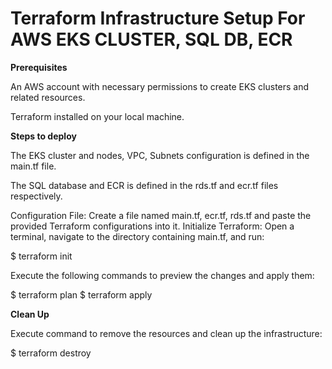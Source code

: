 # Terraform Infrastructure Setup For AWS EKS CLUSTER, SQL DB, ECR

**Prerequisites**

An AWS account with necessary permissions to create EKS clusters and related resources.

Terraform installed on your local machine.

**Steps to deploy**

The EKS cluster and nodes, VPC, Subnets configuration is defined in the main.tf file.

The SQL database and ECR is defined in the rds.tf and ecr.tf files respectively.

Configuration File: Create a file named main.tf, ecr.tf, rds.tf and paste the provided Terraform configurations into it.
Initialize Terraform: Open a terminal, navigate to the directory containing main.tf, and run:

$ terraform init

Execute the following commands to preview the changes and apply them:

$ terraform plan
$ terraform apply


**Clean Up**

Execute command to remove the resources and clean up the infrastructure:

$ terraform destroy



